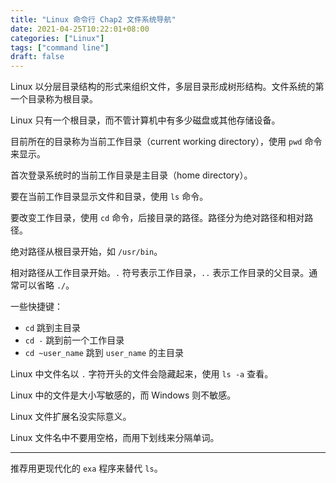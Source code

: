 ```yaml
---
title: "Linux 命令行 Chap2 文件系统导航"
date: 2021-04-25T10:22:01+08:00
categories: ["Linux"]
tags: ["command line"]
draft: false
---
```


Linux 以分层目录结构的形式来组织文件，多层目录形成树形结构。文件系统的第一个目录称为根目录。

Linux 只有一个根目录，而不管计算机中有多少磁盘或其他存储设备。

<!--more-->

目前所在的目录称为当前工作目录（current working directory），使用 `pwd` 命令来显示。

首次登录系统时的当前工作目录是主目录（home directory）。

要在当前工作目录显示文件和目录，使用 `ls` 命令。

要改变工作目录，使用 `cd` 命令，后接目录的路径。路径分为绝对路径和相对路径。

绝对路径从根目录开始，如 `/usr/bin`。

相对路径从工作目录开始。`.` 符号表示工作目录，`..` 表示工作目录的父目录。通常可以省略 `./`。

一些快捷键：

- `cd` 跳到主目录
- `cd -` 跳到前一个工作目录
- `cd ~user_name` 跳到 `user_name` 的主目录

Linux 中文件名以 `.` 字符开头的文件会隐藏起来，使用 `ls -a` 查看。

Linux 中的文件是大小写敏感的，而 Windows 则不敏感。

Linux 文件扩展名没实际意义。

Linux 文件名中不要用空格，而用下划线来分隔单词。

---

推荐用更现代化的 `exa` 程序来替代 `ls`。